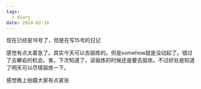 ```yaml
---
tags:
  - diary
date: 2024-02-16
---
```

现在已经是16号了，但是在写15号的日记

感觉有点太着急了。其实今天可以去锻炼的。但是somehow就是没动起了。错过了去攀岩的机会。害。下次知道了，该锻炼的时候还是要去锻炼。不过好处是知道了明天可以尽情锻炼一下。

感觉晚上拍摄大家有点紧张